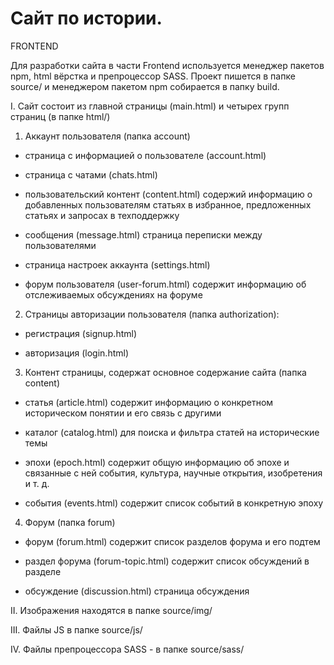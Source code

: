 # Сайт по истории.

FRONTEND

Для разработки сайта в части Frontend используется менеджер пакетов npm, html вёрстка и препроцессор SASS. Проект пишется в папке source/ и менеджером пакетом npm собирается в папку build.

I. Сайт состоит из главной страницы (main.html) и четырех групп страниц (в папке html/)

1) Аккаунт пользователя (папка account)

- страница с информацией о пользователе (account.html)

- страница с чатами (chats.html)

- пользовательский контент (content.html) содержий информацию о добавленных пользователям статьях в избранное, предложенных статьях и запросах в техподдержку

- сообщения (message.html) страница переписки между пользователями

- страница настроек аккаунта (settings.html)

- форум пользователя (user-forum.html) содержит информацию об отслеживаемых обсуждениях на форуме

2) Страницы авторизации пользователя (папка authorization):

- регистрация (signup.html)

- авторизация (login.html)

3) Контент страницы, содержат основное содержание сайта (папка content)

- статья (article.html) содержит информацию о конкретном историческом понятии и его связь с другими

- каталог (catalog.html) для поиска и фильтра статей на исторические темы

- эпохи (epoch.html) содержит общую информацию об эпохе и связанные с ней события, культура, научные открытия, изобретения и т. д.

- события (events.html) содержит список событий в конкретную эпоху

4) Форум (папка forum)

- форум (forum.html) содержит список разделов форума и его подтем

- раздел форума (forum-topic.html) содержит список обсуждений в разделе

- обсуждение (discussion.html) страница обсуждения

II. Изображения находятся в папке source/img/

III. Файлы JS в папке source/js/

IV. Файлы препроцессора SASS - в папке source/sass/
